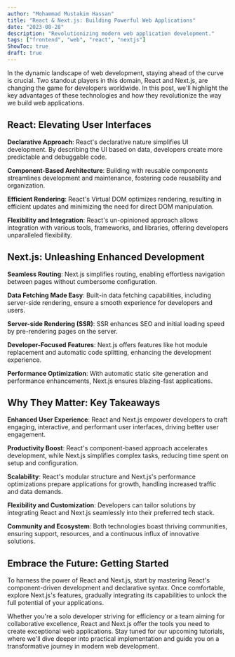 ```yaml
---
author: "Mohammad Mustakim Hassan"
title: "React & Next.js: Building Powerful Web Applications"
date: "2023-08-28"
description: "Revolutionizing modern web application development."
tags: ["frontend", "web", "react", "nextjs"]
ShowToc: true
draft: true
---
```

In the dynamic landscape of web development, staying ahead of the curve is crucial. Two standout players in this domain, React and Next.js, are changing the game for developers worldwide. In this post, we'll highlight the key advantages of these technologies and how they revolutionize the way we build web applications.

## **React: Elevating User Interfaces**

**Declarative Approach**: React's declarative nature simplifies UI development. By describing the UI based on data, developers create more predictable and debuggable code.

**Component-Based Architecture**: Building with reusable components streamlines development and maintenance, fostering code reusability and organization.

**Efficient Rendering**: React's Virtual DOM optimizes rendering, resulting in efficient updates and minimizing the need for direct DOM manipulation.

**Flexibility and Integration**: React's un-opinioned approach allows integration with various tools, frameworks, and libraries, offering developers unparalleled flexibility.

## **Next.js: Unleashing Enhanced Development**

**Seamless Routing**: Next.js simplifies routing, enabling effortless navigation between pages without cumbersome configuration.

**Data Fetching Made Easy**: Built-in data fetching capabilities, including server-side rendering, ensure a smooth experience for developers and users.

**Server-side Rendering (SSR)**: SSR enhances SEO and initial loading speed by pre-rendering pages on the server.

**Developer-Focused Features**: Next.js offers features like hot module replacement and automatic code splitting, enhancing the development experience.

**Performance Optimization**: With automatic static site generation and performance enhancements, Next.js ensures blazing-fast applications.

## **Why They Matter: Key Takeaways**

**Enhanced User Experience**: React and Next.js empower developers to craft engaging, interactive, and performant user interfaces, driving better user engagement.

**Productivity Boost**: React's component-based approach accelerates development, while Next.js simplifies complex tasks, reducing time spent on setup and configuration.

**Scalability**: React's modular structure and Next.js's performance optimizations prepare applications for growth, handling increased traffic and data demands.

**Flexibility and Customization**: Developers can tailor solutions by integrating React and Next.js seamlessly into their preferred tech stack.

**Community and Ecosystem**: Both technologies boast thriving communities, ensuring support, resources, and a continuous influx of innovative solutions.

## **Embrace the Future: Getting Started**

To harness the power of React and Next.js, start by mastering React's component-driven development and declarative syntax. Once comfortable, explore Next.js's features, gradually integrating its capabilities to unlock the full potential of your applications.

Whether you're a solo developer striving for efficiency or a team aiming for collaborative excellence, React and Next.js offer the tools you need to create exceptional web applications. Stay tuned for our upcoming tutorials, where we'll dive deeper into practical implementation and guide you on a transformative journey in modern web development.
